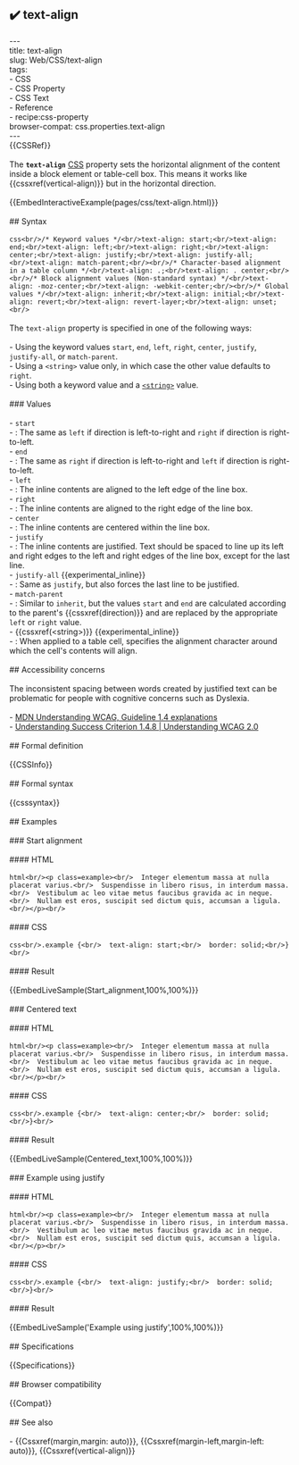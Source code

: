 ## ✔️ text-align 
 ---<br/>title: text-align<br/>slug: Web/CSS/text-align<br/>tags:<br/>  - CSS<br/>  - CSS Property<br/>  - CSS Text<br/>  - Reference<br/>  - recipe:css-property<br/>browser-compat: css.properties.text-align<br/>---<br/>{{CSSRef}}<br/><br/>The **`text-align`** [CSS](/en-US/docs/Web/CSS) property sets the horizontal alignment of the content inside a block element or table-cell box. This means it works like {{cssxref(vertical-align)}} but in the horizontal direction.<br/><br/>{{EmbedInteractiveExample(pages/css/text-align.html)}}<br/><br/>## Syntax<br/><br/>```css<br/>/* Keyword values */<br/>text-align: start;<br/>text-align: end;<br/>text-align: left;<br/>text-align: right;<br/>text-align: center;<br/>text-align: justify;<br/>text-align: justify-all;<br/>text-align: match-parent;<br/><br/>/* Character-based alignment in a table column */<br/>text-align: .;<br/>text-align: . center;<br/><br/>/* Block alignment values (Non-standard syntax) */<br/>text-align: -moz-center;<br/>text-align: -webkit-center;<br/><br/>/* Global values */<br/>text-align: inherit;<br/>text-align: initial;<br/>text-align: revert;<br/>text-align: revert-layer;<br/>text-align: unset;<br/>```<br/><br/>The `text-align` property is specified in one of the following ways:<br/><br/>- Using the keyword values `start`, `end`, `left`, `right`, `center`, `justify`, `justify-all`, or `match-parent`.<br/>- Using a `<string>` value only, in which case the other value defaults to `right`.<br/>- Using both a keyword value and a [`<string>`](#string) value.<br/><br/>### Values<br/><br/>- `start`<br/>  - : The same as `left` if direction is left-to-right and `right` if direction is right-to-left.<br/>- `end`<br/>  - : The same as `right` if direction is left-to-right and `left` if direction is right-to-left.<br/>- `left`<br/>  - : The inline contents are aligned to the left edge of the line box.<br/>- `right`<br/>  - : The inline contents are aligned to the right edge of the line box.<br/>- `center`<br/>  - : The inline contents are centered within the line box.<br/>- `justify`<br/>  - : The inline contents are justified. Text should be spaced to line up its left and right edges to the left and right edges of the line box, except for the last line.<br/>- `justify-all` {{experimental_inline}}<br/>  - : Same as `justify`, but also forces the last line to be justified.<br/>- `match-parent`<br/>  - : Similar to `inherit`, but the values `start` and `end` are calculated according to the parent's {{cssxref(direction)}} and are replaced by the appropriate `left` or `right` value.<br/>- {{cssxref(&lt;string&gt;)}} {{experimental_inline}}<br/>  - : When applied to a table cell, specifies the alignment character around which the cell's contents will align.<br/><br/>## Accessibility concerns<br/><br/>The inconsistent spacing between words created by justified text can be problematic for people with cognitive concerns such as Dyslexia.<br/><br/>- [MDN Understanding WCAG, Guideline 1.4 explanations](/en-US/docs/Web/Accessibility/Understanding_WCAG/Perceivable#guideline_1.4_make_it_easier_for_users_to_see_and_hear_content_including_separating_foreground_from_background)<br/>- [Understanding Success Criterion 1.4.8 | Understanding WCAG 2.0](https://www.w3.org/TR/UNDERSTANDING-WCAG20/visual-audio-contrast-visual-presentation.html)<br/><br/>## Formal definition<br/><br/>{{CSSInfo}}<br/><br/>## Formal syntax<br/><br/>{{csssyntax}}<br/><br/>## Examples<br/><br/>### Start alignment<br/><br/>#### HTML<br/><br/>```html<br/><p class=example><br/>  Integer elementum massa at nulla placerat varius.<br/>  Suspendisse in libero risus, in interdum massa.<br/>  Vestibulum ac leo vitae metus faucibus gravida ac in neque.<br/>  Nullam est eros, suscipit sed dictum quis, accumsan a ligula.<br/></p><br/>```<br/><br/>#### CSS<br/><br/>```css<br/>.example {<br/>  text-align: start;<br/>  border: solid;<br/>}<br/>```<br/><br/>#### Result<br/><br/>{{EmbedLiveSample(Start_alignment,100%,100%)}}<br/><br/>### Centered text<br/><br/>#### HTML<br/><br/>```html<br/><p class=example><br/>  Integer elementum massa at nulla placerat varius.<br/>  Suspendisse in libero risus, in interdum massa.<br/>  Vestibulum ac leo vitae metus faucibus gravida ac in neque.<br/>  Nullam est eros, suscipit sed dictum quis, accumsan a ligula.<br/></p><br/>```<br/><br/>#### CSS<br/><br/>```css<br/>.example {<br/>  text-align: center;<br/>  border: solid;<br/>}<br/>```<br/><br/>#### Result<br/><br/>{{EmbedLiveSample(Centered_text,100%,100%)}}<br/><br/>### Example using justify<br/><br/>#### HTML<br/><br/>```html<br/><p class=example><br/>  Integer elementum massa at nulla placerat varius.<br/>  Suspendisse in libero risus, in interdum massa.<br/>  Vestibulum ac leo vitae metus faucibus gravida ac in neque.<br/>  Nullam est eros, suscipit sed dictum quis, accumsan a ligula.<br/></p><br/>```<br/><br/>#### CSS<br/><br/>```css<br/>.example {<br/>  text-align: justify;<br/>  border: solid;<br/>}<br/>```<br/><br/>#### Result<br/><br/>{{EmbedLiveSample('Example using justify',100%,100%)}}<br/><br/>## Specifications<br/><br/>{{Specifications}}<br/><br/>## Browser compatibility<br/><br/>{{Compat}}<br/><br/>## See also<br/><br/>- {{Cssxref(margin,margin: auto)}}, {{Cssxref(margin-left,margin-left: auto)}}, {{Cssxref(vertical-align)}}<br/>